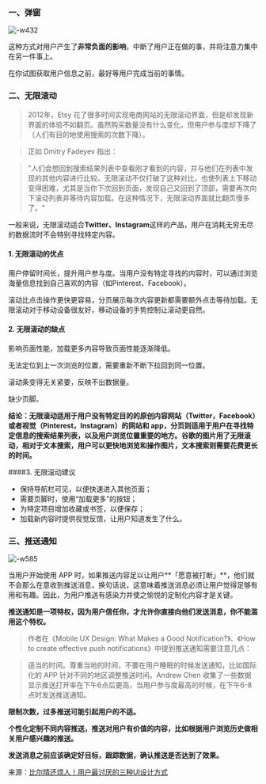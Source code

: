 ### 一、弹窗

![-w432](media/15354214440077.jpg)

这种方式对用户产生了**非常负面的影响**，中断了用户正在做的事，并将注意力集中在另一件事上。

在你试图获取用户信息之前，最好等用户完成当前的事情。

### 二、无限滚动

>  2012年，Etsy 花了很多时间实现电商网站的无限滚动界面，但是却发现新界面的体验不如翻页。虽然购买数量没有什么变化，但用户参与度却下降了（人们有目的地使用搜索的次数下降）。

> 正如 Dmitry Fadeyev 指出：

> "人们会想回到搜索结果列表中查看刚才看到的内容，并与他们在列表中发现的其他内容进行比较。无限滚动不仅打破了这种对比，也使列表上下移动变得困难，尤其是当你下次回到页面，发现自己又回到了顶部，需要再次向下滚动列表并等待内容加载。在这种情况下，无限滚动界面就比翻页慢多了。"

一般来说，无限滚动适合**Twitter、Instagram**这样的产品，用户在消耗无穷无尽的数据流时不会特别寻找特定内容。

#### 1. 无限滚动的优点

用户停留时间长，提升用户参与度。当用户没有特定寻找的内容时，可以通过浏览海量信息找到自己喜欢的内容（如Pinterest、Facebook）。

滚动比点击操作更快更容易，分页展示每次内容更新都需要额外点击等待加载。无限滚动对于移动设备很友好，移动设备的手势控制让滚动更自然。

#### 2. 无限滚动的缺点

影响页面性能，加载更多内容导致页面性能逐渐降低。

无法定位到上一次浏览的位置，需要重新不断下拉回到同一位置。

滚动条变得无关紧要，反映不出数据量。

缺少页脚。

**结论：无限滚动适用于用户没有特定目的的原创内容网站（Twitter，Facebook）或者视觉（Pinterest，Instagram）的网站和 app，分页则适用于用户在寻找特定信息的搜索结果列表，以及用户浏览位置重要的地方。谷歌的图片用了无限滚动，相对于文本搜索，用户可以更快地浏览和操作图片，文本搜索则需要花费更长的时间。**

####3. 无限滚动建议

- 保持导航栏可见，以便快速进入其他页面；
- 需要页脚时，使用“加载更多”的按钮；
- 为特定项目增加收藏或书签，以便保存；
- 加载新内容时提供视觉反馈，让用户知道发生了什么。

### 三、推送通知

![-w585](media/15354218118530.jpg)

当用户开始使用 APP 时，如果推送内容足以让用户**「愿意被打断」**，他们就不会那么在意收到推送消息，换句话说，这意味着推送消息必须让用户觉得足够有用和有趣。因此，为用户推送有感染力并使之愉悦的定制化内容才是关键。

**推送通知是一项特权，因为用户信任你，才允许你直接向他们发送消息，你不能滥用这个特权。**

> 作者在《Mobile UX Design: What Makes a Good Notification?》、《How to create effective push notifications》中提到推送通知需要注意几点：

> 适当的时间。尊重当地的时间，不要在用户睡眠的时候发送通知，比如国际化的 APP 针对不同的地区调整推送时间。Andrew Chen 收集了一些数据显示推送打开率在下午6点后更高，当用户参与度最高的时候，在下午6-8点时发送推送通知。

**限制次数，过多推送可能引起用户的不适。**

**个性化定制不同内容推送，推送对用户有价值的内容，比如根据用户浏览历史做相关用户感兴趣的推送。**

**发送消息之前应该确定好目标，跟踪数据，确认推送是否达到了效果。**

来源：[比尔晴还烦人！用户最讨厌的三种UI设计方式](https://www.uisdc.com/annoying-three-ui-design-methods)

